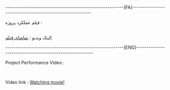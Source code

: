 
----------------------------------------------------------[FA]----------------------------------------------------------


فیلم عملکرد پروژه :

<br>
لینک ویدیو : <a href="https://drive.google.com/file/d/1J8cZ5bNqXfKxgMRsujJBjwVAtDwwCr9e/view">تماشای فیلم!</a>

----------------------------------------------------------[ENG]---------------------------------------------------------

Project Performance Video :


<br>

Video link : <a href="https://drive.google.com/file/d/1J8cZ5bNqXfKxgMRsujJBjwVAtDwwCr9e/view">Watching movie!</a>
